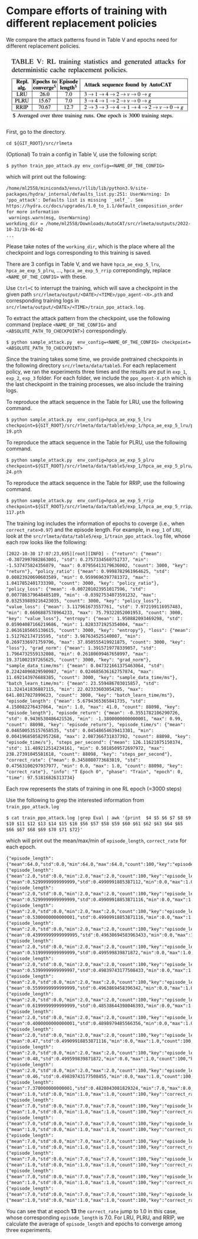 # Compare efforts of training with different replacement policies


We compare the attack patterns found in Table V and epochs need for different replacement policies.


![](../../fig/table5.png)

First, go to the directory.

```
cd ${GIT_ROOT}/src/rlmeta
```

(Optional) To train a config in Table V, use the following script:

```
$ python train_ppo_attack.py env_config=<NAME_OF_THE_CONFIG> 
```

which will print out the following:

```
/home/ml2558/miniconda3/envs/rllib/lib/python3.9/site-packages/hydra/_internal/defaults_list.py:251: UserWarning: In 'ppo_attack': Defaults list is missing `_self_`. See https://hydra.cc/docs/upgrades/1.0_to_1.1/default_composition_order for more information
 warnings.warn(msg, UserWarning)
workding_dir = /home/ml2558/Downloads/AutoCAT/src/rlmeta/outputs/2022-10-31/19-06-02
...
```
Please take notes of the ```working_dir```, which is the place where all the checkpoint and logs corresponding to this training is saved.

There are 3 configs in Table V, and we have ```hpca_ae_exp_5_lru```, ```hpca_ae_exp_5_plru```, ..., ```hpca_ae_exp_5_rrip``` correpondingly, replace ```<NAME_OF_THE_CONFIG>``` with these.

Use ```Ctrl+C``` to interrupt the training, which will save a checkpoint in the given path ```src/rlmeta/output/<DATE>/<TIME>/ppo_agent-<X>.pth``` and corresponding training logs in ```src/rlmeta/output/<DATE>/<TIME>/train_ppo_attack.log```. 

To extract the attack pattern from the checkpoint, use the following command (replace ```<NAME_OF_THE_CONFIG>``` and ```<ABSOLUTE_PATH_TO_CHECKPOINT>```) correspondingly.

```
$ python sample_attack.py  env_config=<NAME_OF_THE_CONFIG> checkpoint=<ABSOLUTE_PATH_TO_CHECKPOINT>
```

Since the training takes some time, we provide pretrained checkpoints in the following directory ```src/rlmeta/data/table5```. For each replacement policy, we ran the experiments three times and the results are put in ```exp_1```, ```exp_2```, ```exp_3``` folder. For each folder, we include the ```ppo_agent-X.pth``` which is the last checkpoint in the training processes, we also include the training logs.

To reproduce the attack sequence in the Table  for LRU, use the following command.

```
$ python sample_attack.py  env_config=hpca_ae_exp_5_lru checkpoint=${GIT_ROOT}/src/rlmeta/data/table5/exp_1/hpca_ae_exp_5_lru/ppo_agent-19.pth
```
To reproduce the attack sequence in the Table  for PLRU, use the following command.
```
$ python sample_attack.py  env_config=hpca_ae_exp_5_plru checkpoint=${GIT_ROOT}/src/rlmeta/data/table5/exp_1/hpca_ae_exp_5_plru/ppo_agent-24.pth
```
To reproduce the attack sequence in the Table  for RRIP, use the following command.
```
$ python sample_attack.py  env_config=hpca_ae_exp_5_rrip checkpoint=${GIT_ROOT}/src/rlmeta/data/table5/exp_1/hpca_ae_exp_5_rrip/ppo_agent-117.pth
```

The training log includes the information of epochs to coverge (i.e., when ```correct_rate>0.97```) and the episode length. For example, in ```exp_1``` of ```LRU```, look at the ```src/rlmeta/data/table5/exp_1/train_ppo_attack.log``` file, whose each row looks like the following:

```
[2022-10-30 17:07:23,695][root][INFO] - {"return": {"mean": -0.3072997082863001, "std": 0.2757334560751737, "min": -1.537475824356079, "max": 0.07956413179636002, "count": 3000, "key": "return"}, "policy_ratio": {"mean": 0.9998782961964625, "std": 0.00823920690603589, "min": 0.9599696397781372, "max": 1.0417852401733398, "count": 3000, "key": "policy_ratio"}, "policy_loss": {"mean": -0.007201023951017596, "std": 0.007786379648485109, "min": -0.03927534073591232, "max": 0.032539889216423035, "count": 3000, "key": "policy_loss"}, "value_loss": {"mean": 3.117961673557761, "std": 7.972199116957483, "min": 0.6606887578964233, "max": 75.79322052001953, "count": 3000, "key": "value_loss"}, "entropy": {"mean": 1.950882093469298, "std": 0.05904087166219686, "min": 1.8283371925354004, "max": 2.0616185665130615, "count": 3000, "key": "entropy"}, "loss": {"mean": 1.512762174715595, "std": 3.987634525140007, "min": 0.2697336971759796, "max": 37.850555419921875, "count": 3000, "key": "loss"}, "grad_norm": {"mean": 1.3915719778339057, "std": 1.7964732559132808, "min": 0.26180699467658997, "max": 19.371002197265625, "count": 3000, "key": "grad_norm"}, "sample_data_time/ms": {"mean": 0.047321661375463064, "std": 0.22424096029590987, "min": 0.024685636162757874, "max": 11.692143976688385, "count": 3000, "key": "sample_data_time/ms"}, "batch_learn_time/ms": {"mean": 23.559486703015857, "std": 11.324141836887115, "min": 22.02333603054285, "max": 641.8017027899623, "count": 3000, "key": "batch_learn_time/ms"}, "episode_length": {"mean": 5.6794365365841735, "std": 4.150082276437064, "min": 1.0, "max": 41.0, "count": 88098, "key": "episode_length"}, "episode_return": {"mean": -0.3551782106290726, "std": 0.9436530486421526, "min": -1.3800000000000001, "max": 0.99, "count": 88098, "key": "episode_return"}, "episode_time/s": {"mean": 0.046500535157658535, "std": 0.04548654639413301, "min": 0.004196850582957268, "max": 2.087366731837392, "count": 88098, "key": "episode_time/s"}, "steps_per_second": {"mean": 126.11621075150374, "std": 11.489212514234161, "min": 0.5018509572697972, "max": 238.27391045581618, "count": 88098, "key": "steps_per_second"}, "correct_rate": {"mean": 0.3458080773683819, "std": 0.47563100297937977, "min": 0.0, "max": 1.0, "count": 88098, "key": "correct_rate"}, "info": "T Epoch 0", "phase": "Train", "epoch": 0, "time": 97.51816826313734}
```
Each row represents the stats of training in one RL epoch (=3000 steps)

Use the following to grep the interested information from ```train_ppo_attack.log```

```
$ cat train_ppo_attack.log |grep Eval | awk '{print  $4 $5 $6 $7 $8 $9 $10 $11 $12 $13 $14 $15 $16 $56 $57 $58 $59 $60 $61 $62 $63 $64 $65 $66 $67 $68 $69 $70 $71 $72}'
```

which will print out the mean/max/min of ```episode_length```, ```correct_rate``` for each epoch.

```
{"episode_length":{"mean":64.0,"std":0.0,"min":64.0,"max":64.0,"count":100,"key":"episode_length"},"info":"EEpoch0","phase":"Eval","epoch":0,"time":113.54100837744772}
{"episode_length":{"mean":2.0,"std":0.0,"min":2.0,"max":2.0,"count":100,"key":"episode_length"},"correct_rate":{"mean":0.5299999999999999,"std":0.4990991885387112,"min":0.0,"max":1.0,"count":100,"key":"correct_rate"},"info":"EEpoch1",
{"episode_length":{"mean":2.0,"std":0.0,"min":2.0,"max":2.0,"count":100,"key":"episode_length"},"correct_rate":{"mean":0.5299999999999999,"std":0.49909918853871116,"min":0.0,"max":1.0,"count":100,"key":"correct_rate"},"info":"EEpoch2",
{"episode_length":{"mean":2.0,"std":0.0,"min":2.0,"max":2.0,"count":100,"key":"episode_length"},"correct_rate":{"mean":0.5300000000000001,"std":0.49909918853871116,"min":0.0,"max":1.0,"count":100,"key":"correct_rate"},"info":"EEpoch3",
{"episode_length":{"mean":2.0,"std":0.0,"min":2.0,"max":2.0,"count":100,"key":"episode_length"},"correct_rate":{"mean":0.43999999999999995,"std":0.49638694583963433,"min":0.0,"max":1.0,"count":100,"key":"correct_rate"},"info":"EEpoch4",
{"episode_length":{"mean":2.0,"std":0.0,"min":2.0,"max":2.0,"count":100,"key":"episode_length"},"correct_rate":{"mean":0.5199999999999999,"std":0.499599839871872,"min":0.0,"max":1.0,"count":100,"key":"correct_rate"},"info":"EEpoch5",
{"episode_length":{"mean":2.0,"std":0.0,"min":2.0,"max":2.0,"count":100,"key":"episode_length"},"correct_rate":{"mean":0.5399999999999997,"std":0.49839743177508433,"min":0.0,"max":1.0,"count":100,"key":"correct_rate"},"info":"EEpoch6",
{"episode_length":{"mean":2.0,"std":0.0,"min":2.0,"max":2.0,"count":100,"key":"episode_length"},"correct_rate":{"mean":0.5599999999999999,"std":0.4963869458396342,"min":0.0,"max":1.0,"count":100,"key":"correct_rate"},"info":"EEpoch7",
{"episode_length":{"mean":2.0,"std":0.0,"min":2.0,"max":2.0,"count":100,"key":"episode_length"},"correct_rate":{"mean":0.6199999999999999,"std":0.48538644398046393,"min":0.0,"max":1.0,"count":100,"key":"correct_rate"},"info":"EEpoch8",
{"episode_length":{"mean":2.0,"std":0.0,"min":2.0,"max":2.0,"count":100,"key":"episode_length"},"correct_rate":{"mean":0.4000000000000001,"std":0.4898979485566356,"min":0.0,"max":1.0,"count":100,"key":"correct_rate"},"info":"EEpoch9",
{"episode_length":{"mean":2.0,"std":0.0,"min":2.0,"max":2.0,"count":100,"key":"episode_length"},"correct_rate":{"mean":0.47,"std":0.49909918853871116,"min":0.0,"max":1.0,"count":100,"key":"correct_rate"},"info":"EEpoch10",
{"episode_length":{"mean":2.0,"std":0.0,"min":2.0,"max":2.0,"count":100,"key":"episode_length"},"correct_rate":{"mean":0.48,"std":0.499599839871872,"min":0.0,"max":1.0,"count":100,"key":"correct_rate"},"info":"EEpoch11",
{"episode_length":{"mean":2.0,"std":0.0,"min":2.0,"max":2.0,"count":100,"key":"episode_length"},"correct_rate":{"mean":0.46,"std":0.49839743177508455,"min":0.0,"max":1.0,"count":100,"key":"correct_rate"},"info":"EEpoch12",
{"episode_length":{"mean":7.370000000000001,"std":0.4828043081829324,"min":7.0,"max":8.0,"count":100,"key":"episode_length"},"correct_rate":{"mean":1.0,"std":0.0,"min":1.0,"max":1.0,"count":100,"key":"correct_rate"},"info":"EEpoch13",
{"episode_length":{"mean":7.0,"std":0.0,"min":7.0,"max":7.0,"count":100,"key":"episode_length"},"correct_rate":{"mean":1.0,"std":0.0,"min":1.0,"max":1.0,"count":100,"key":"correct_rate"},"info":"EEpoch14",
{"episode_length":{"mean":7.0,"std":0.0,"min":7.0,"max":7.0,"count":100,"key":"episode_length"},"correct_rate":{"mean":1.0,"std":0.0,"min":1.0,"max":1.0,"count":100,"key":"correct_rate"},"info":"EEpoch15",
{"episode_length":{"mean":7.0,"std":0.0,"min":7.0,"max":7.0,"count":100,"key":"episode_length"},"correct_rate":{"mean":1.0,"std":0.0,"min":1.0,"max":1.0,"count":100,"key":"correct_rate"},"info":"EEpoch16",
{"episode_length":{"mean":7.0,"std":0.0,"min":7.0,"max":7.0,"count":100,"key":"episode_length"},"correct_rate":{"mean":1.0,"std":0.0,"min":1.0,"max":1.0,"count":100,"key":"correct_rate"},"info":"EEpoch17",
{"episode_length":{"mean":7.0,"std":0.0,"min":7.0,"max":7.0,"count":100,"key":"episode_length"},"correct_rate":{"mean":1.0,"std":0.0,"min":1.0,"max":1.0,"count":100,"key":"correct_rate"},"info":"EEpoch18",
{"episode_length":{"mean":7.0,"std":0.0,"min":7.0,"max":7.0,"count":100,"key":"episode_length"},"correct_rate":{"mean":1.0,"std":0.0,"min":1.0,"max":1.0,"count":100,"key":"correct_rate"},"info":"EEpoch19",
```

You can see that at epoch **13** the ```correct_rate``` jump to 1.0 in this case, whose corresponding ```episode_length``` is 7.0. 
For LRU, PLRU, and RRIP, we calculate the average of ```episode_length``` and epochs to converge among three experiments.
